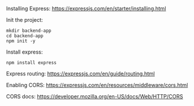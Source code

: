 Installing Express:
https://expressjs.com/en/starter/installing.html

Init the project:

```shell
mkdir backend-app
cd backend-app
npm init -y
```

Install express:

```shell
npm install express
```

Express routing:
https://expressjs.com/en/guide/routing.html


Enabling CORS:
https://expressjs.com/en/resources/middleware/cors.html


CORS docs:
https://developer.mozilla.org/en-US/docs/Web/HTTP/CORS